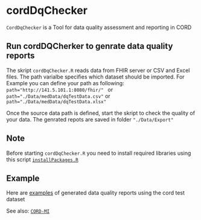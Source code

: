 # cordDqChecker
`CordDqChecker` is a Tool for data quality assessment and reporting in CORD

## Run cordDQCherker to genrate data quality reports

The skript `cordDqChecker.R` reads data from FHIR server or CSV and Excel files. The path varialbe specifies which dataset should be imported.
For Example you can define your path as following:
```path="http://141.5.101.1:8080/fhir/" ```
or
``` path="./Data/medData/dqTestData.csv" ```
or
``` path="./Data/medData/dqTestData.xlsx" ```

Once the source data path is defined, start the skript to check the quality of your data. 
The genrated repots are saved in folder ``` "./Data/Export" ```

## Note

Before starting `cordDqChecker.R` you need to install required libraries using this script [`installPackages.R`]( https://github.com/KaisTahar/cordDqChecker/blob/master/R/installPackages.R )

## Example

Here are [examples](https://github.com/KaisTahar/cordDqChecker/tree/master/Data/Export) of generated data quality reports using the cord test dataset

See also: [`CORD-MI`](https://www.medizininformatik-initiative.de/de/CORD)


